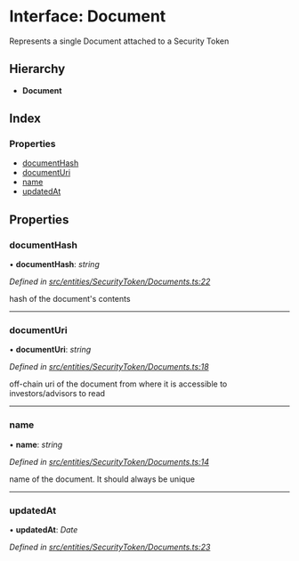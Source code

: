 # Interface: Document

Represents a single Document attached to a Security Token

## Hierarchy

* **Document**

## Index

### Properties

* [documentHash](_entities_securitytoken_documents_.document.md#documenthash)
* [documentUri](_entities_securitytoken_documents_.document.md#documenturi)
* [name](_entities_securitytoken_documents_.document.md#name)
* [updatedAt](_entities_securitytoken_documents_.document.md#updatedat)

## Properties

###  documentHash

• **documentHash**: *string*

*Defined in [src/entities/SecurityToken/Documents.ts:22](https://github.com/PolymathNetwork/polymath-sdk/blob/550676f/src/entities/SecurityToken/Documents.ts#L22)*

hash of the document's contents

___

###  documentUri

• **documentUri**: *string*

*Defined in [src/entities/SecurityToken/Documents.ts:18](https://github.com/PolymathNetwork/polymath-sdk/blob/550676f/src/entities/SecurityToken/Documents.ts#L18)*

off-chain uri of the document from where it is accessible to investors/advisors to read

___

###  name

• **name**: *string*

*Defined in [src/entities/SecurityToken/Documents.ts:14](https://github.com/PolymathNetwork/polymath-sdk/blob/550676f/src/entities/SecurityToken/Documents.ts#L14)*

name of the document. It should always be unique

___

###  updatedAt

• **updatedAt**: *Date*

*Defined in [src/entities/SecurityToken/Documents.ts:23](https://github.com/PolymathNetwork/polymath-sdk/blob/550676f/src/entities/SecurityToken/Documents.ts#L23)*

